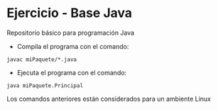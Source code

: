 # Ejercicio - Base Java

Repositorio básico para programación Java

* Compila el programa con el comando:
```
javac miPaquete/*.java
```
* Ejecuta el programa con el comando:
```
java miPaquete.Principal
```

Los comandos anteriores están considerados para un ambiente Linux

